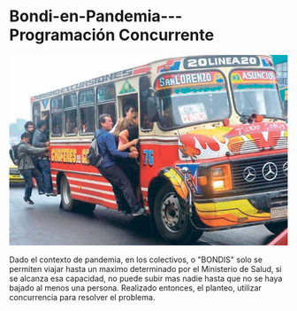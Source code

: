 # Bondi-en-Pandemia---Programación Concurrente

![AG4LPZJNXRFEHPPBZLFTSRGTJ4](AG4LPZJNXRFEHPPBZLFTSRGTJ4.jpg)

Dado el contexto de pandemia, en los colectivos, o "BONDIS" solo se permiten viajar hasta un maximo determinado por el Ministerio de Salud, si se alcanza esa capacidad, no puede subir mas nadie hasta que no se haya bajado al menos una persona.
Realizado entonces, el planteo, utilizar concurrencia para resolver el problema.

